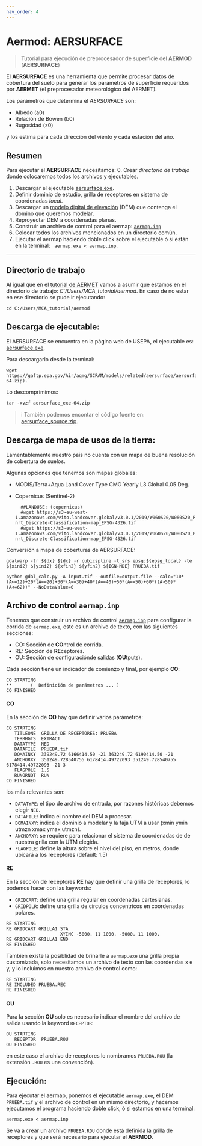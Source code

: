 ```yaml
---
nav_order: 4
---
```


# Aermod: AERSURFACE

> Tutorial para ejecución de preprocesador de superficie del **AERMOD** (**AERSURFACE**)

El **AERSURFACE** es una herramienta que permite procesar datos de cobertura del suelo para generar los parámetros de superficie requeridos por **AERMET** (el preprocesador meteorológico del AERMET).

Los parámetros que determina el *AERSURFACE* son:
- Albedo (a0)
- Relación de Bowen (b0) 
- Rugosidad (z0) 

y los estima para cada dirección del viento y cada estación del año.


## Resumen
Para ejecutar el **AERSURFACE** necesitamos:
0. Crear *directorio de trabajo* donde colocaremos todos los archivos y ejecutables.
1. Descargar el ejecutable [aersurface.exe](https://gaftp.epa.gov/Air/aqmg/SCRAM/models/related/aersurface/aersurface_exe-64.zip).
2. Definir dominio de estudio, grilla de receptores en sistema de coordenadas *local*.
3. Descargar un [modelo digital de elevación](https://www.ign.gob.ar/NuestrasActividades/Geodesia/ModeloDigitalElevaciones/Mapa) (DEM) que contenga el domino que queremos modelar.
4. Reproyectar DEM a coordenadas planas.
5. Construir un archivo de control para el aermap: [``aermap.inp``](archivos/aermod/aermap.inp)
6. Colocar todos los archivos mencionados en un directorio común.
7. Ejecutar el aermap haciendo doble click sobre el ejecutable ó si están en la terminal: `` aermap.exe < aermap.inp``.


---


## Directorio de trabajo
Al igual que en el [tutorial de AERMET](aermet.md) vamos a asumir que estamos en el directorio de trabajo: *C:/Users/MCA_tutorial/aermod*. En caso de no estar en ese directorio se pude ir ejecutando:

```shell
cd C:/Users/MCA_tutorial/aermod
```


## Descarga de ejecutable:

El AERSURFACE se encuentra en la página web de USEPA, el ejecutable es: [aersurface.exe](https://gaftp.epa.gov/Air/aqmg/SCRAM/models/related/aersurface/aersurface_exe-64.zip).

Para descargarlo desde la terminal:
```shell
wget https://gaftp.epa.gov/Air/aqmg/SCRAM/models/related/aersurface/aersurface_exe-64.zip).
```

Lo descomprimimos:
```shell
tar -xvzf aersurface_exe-64.zip
```

> :information_source: También podemos encontar el código fuente en: [aersurface_source.zip](https://gaftp.epa.gov/Air/aqmg/SCRAM/models/related/aersurface/aersurface_source.zip).


## Descarga de mapa de usos de la tierra:

Lamentablemente nuestro pais no cuenta con un mapa de buena resolución de cobertura de suelos. 

Algunas opciones que tenemos son mapas globales:
+ MODIS/Terra+Aqua Land Cover Type CMG Yearly L3 Global 0.05 Deg.
+ Copernicus (Sentinel-2)

        ##LANDUSE: (copernicus)
        #wget https://s3-eu-west-1.amazonaws.com/vito.landcover.global/v3.0.1/2019/W060S20/W060S20_PROBAV_LC100_global_v3.0.1_2019-nrt_Discrete-Classification-map_EPSG-4326.tif
        #wget https://s3-eu-west-1.amazonaws.com/vito.landcover.global/v3.0.1/2019/W060S20/W080S20_PROBAV_LC100_global_v3.0.1_2019-nrt_Discrete-Classification-map_EPSG-4326.tif


Conversión a mapa de coberturas de AERSURFACE:

```shell
gdalwarp -tr ${dx} ${dx} -r cubicspline -t_srs epsg:${epsg_local} -te ${xini2} ${yini2} ${xfin2} ${yfin2} ${IGN-MDE} PRUEBA.tif
```

```shell
python gdal_calc.py -A input.tif --outfile=output.file --calc="10*(A<=12)+20*(A==20)+30*(A==30)+40*(A==40)+50*(A==50)+60*((A>50)*(A<=62))" --NoDataValue=0
```


## Archivo de control ``aermap.inp``

Tenemos que construir un archivo de control [``aermap.inp``](archivos/aermap/aermap.inp) para configurar la corrida de ``aermap.exe``, este es un archivo de texto, con las siguientes secciones:

+ CO: Sección de **CO**ntrol de corrida.
+ RE: Sección de **RE**ceptores.
+ OU: Sección de configuraciónde salidas (**OU**tputs).

Cada sección tiene un indicador de comienzo y final, por ejemplo **CO**:

```
CO STARTING
**       (  Definición de parámetros ... )
CO FINISHED
```

#### **CO**

En la sección de **CO** hay que definir varios parámetros:

```
CO STARTING
   TITLEONE  GRILLA DE RECEPTORES: PRUEBA
   TERRHGTS  EXTRACT
   DATATYPE  NED
   DATAFILE  PRUEBA.tif
   DOMAINXY  339249.72 6166414.50 -21 363249.72 6190414.50 -21
   ANCHORXY  351249.728540755 6178414.49722093 351249.728540755 6178414.49722093 -21 3
   FLAGPOLE  1.5
   RUNORNOT  RUN
CO FINISHED
```

los más relevantes son:
+ ``DATATYPE``: el tipo de archivo de entrada, por razones históricas debemos elegir ``NED``.
+ ``DATAFILE``: indica el nombre del DEM a procesar.
+ ``DOMAINXY``: indica el dominio a modelar y la faja UTM a usar (xmin ymin utmzn xmax ymax utmzn).
+ ``ANCHORXY``: se requiere para relacionar el sistema de coordenadas de de nuestra grilla con la UTM elegida.
+ ``FLAGPOLE``: define la altura sobre el nivel del piso, en metros, donde ubicará a los receptores (default: 1.5)

#### **RE**
En la sección de receptores **RE** hay que definir una grilla de receptores, lo podemos hacer con las keywords: 
+ ``GRIDCART``: define una grilla regular en coordenadas cartesianas.
+ ``GRIDPOLR``: define una grilla de circulos concentricos en coordenadas polares.

```
RE STARTING
RE GRIDCART GRILLA1 STA
                    XYINC -5000. 11 1000. -5000. 11 1000.
RE GRIDCART GRILLA1 END
RE FINISHED
```


Tambien existe la posiblidad de brinarle a ``aermap.exe`` una grilla propia customizada, solo necesitamos un archivo de texto con las coordendas x e y, y lo incluimos en nuestro archivo de control como:

```
RE STARTING
RE INCLUDED PRUEBA.REC
RE FINISHED
```

#### **OU**

Para la sección **OU** solo es necesario indicar el nombre del archivo de salida usando la keyword ``RECEPTOR``:

```
OU STARTING
   RECEPTOR  PRUEBA.ROU
OU FINISHED
```
en este caso el archivo de receptores lo nombramos ``PRUEBA.ROU`` (la extensión ``.ROU`` es una convención).


## Ejecución:

Para ejecutar el aermap, ponemos el ejecutable ``aermap.exe``, el DEM ``PRUEBA.tif`` y el archivo de control en un mismo directorio, y hacemos ejecutamos el programa haciendo doble click, ó si estamos en una terminal:

```shell
aermap.exe < aermap.inp
```

Se va a crear un archivo ``PRUEBA.ROU`` donde está definida la grilla de receptores y que será necesario para ejecutar el **AERMOD**.

